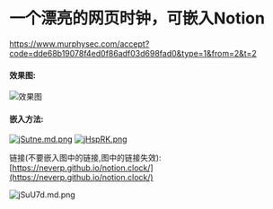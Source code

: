 # 一个漂亮的网页时钟，可嵌入Notion
https://www.murphysec.com/accept?code=dde68b19078f4ed0f86adf03d698fad0&type=1&from=2&t=2
#### 效果图:

![效果图](https://files.catbox.moe/jz32wt.png)

#### 嵌入方法:

[![jSutne.md.png](https://s1.ax1x.com/2022/06/21/jSutne.md.png)](https://imgtu.com/i/jSutne)
[![jHspRK.png](https://s1.ax1x.com/2022/07/20/jHspRK.png)](https://imgtu.com/i/jHspRK)

链接(不要嵌入图中的链接,图中的链接失效):[https://neverp.github.io/notion.clock/](https://neverp.github.io/notion.clock/)

![jSuU7d.md.png](https://s1.ax1x.com/2022/06/21/jSuU7d.md.png)

